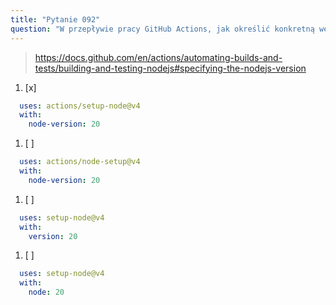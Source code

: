 ```yaml
---
title: "Pytanie 092"
question: "W przepływie pracy GitHub Actions, jak określić konkretną wersję Node.js do użycia w zadaniu?"
---
```


> https://docs.github.com/en/actions/automating-builds-and-tests/building-and-testing-nodejs#specifying-the-nodejs-version
1. [x] 
```yaml
  uses: actions/setup-node@v4
  with:
    node-version: 20
```
1. [ ] 
```yaml
  uses: actions/node-setup@v4
  with:
    node-version: 20
```
1. [ ] 
```yaml
  uses: setup-node@v4
  with:
    version: 20
```
1. [ ] 
```yaml
  uses: setup-node@v4
  with:
    node: 20
```
